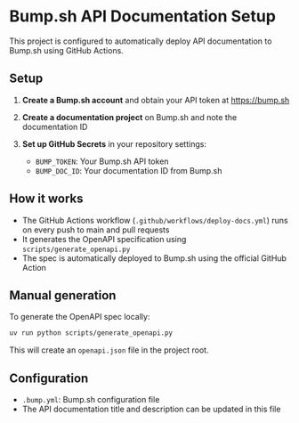 # Bump.sh API Documentation Setup

This project is configured to automatically deploy API documentation to Bump.sh using GitHub Actions.

## Setup

1. **Create a Bump.sh account** and obtain your API token at https://bump.sh

2. **Create a documentation project** on Bump.sh and note the documentation ID

3. **Set up GitHub Secrets** in your repository settings:
   - `BUMP_TOKEN`: Your Bump.sh API token
   - `BUMP_DOC_ID`: Your documentation ID from Bump.sh

## How it works

- The GitHub Actions workflow (`.github/workflows/deploy-docs.yml`) runs on every push to main and pull requests
- It generates the OpenAPI specification using `scripts/generate_openapi.py`
- The spec is automatically deployed to Bump.sh using the official GitHub Action

## Manual generation

To generate the OpenAPI spec locally:

```bash
uv run python scripts/generate_openapi.py
```

This will create an `openapi.json` file in the project root.

## Configuration

- `.bump.yml`: Bump.sh configuration file
- The API documentation title and description can be updated in this file
